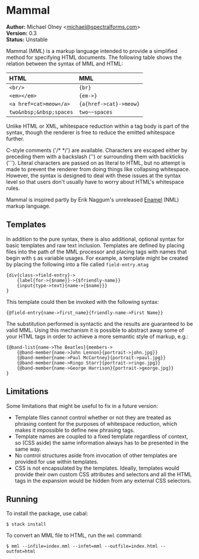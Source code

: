 # Mammal

**Author:** Michael Olney &lt;michael@spectralforms.com&gt;<br/>
**Version:** 0.3<br/>
**Status:** Unstable<br/>

Mammal (MML) is a markup language intended to provide a simplified
method for specifying HTML documents. The following table shows the
relation between the syntax of MML and HTML:

| HTML                    | MML                    |
| :---------------------- | :--------------------- |
| `<br/>`                 | `{br}`                 |
| `<em></em>`             | `{em->}`               |
| `<a href=cat>meow</a>`  | `{a{href->cat}->meow}` |
| `two&nbsp;&nbsp;spaces` | `two~~spaces`          |

Unlike HTML or XML, whitespace reduction within a tag body is part
of the syntax, though the renderer is free to reduce the emitted
whitespace further.

C-style comments ('/* */') are available. Characters are escaped either
by preceding them with a backslash ('\') or surrounding them with
backticks ('\`'). Literal characters are passed on as literal to HTML,
but no attempt is made to prevent the renderer from doing things like
collapsing whitespace. However, the syntax is designed to deal with these
issues at the syntax level so that users don't usually have to worry about
HTML's whitespace rules.

Mammal is inspired partly by Erik Naggum's unreleased [Enamel][1]
(NML) markup language.

## Templates

In addition to the pure syntax, there is also additional, optional
syntax for basic templates and raw text inclusion. Templates are defined
by placing files into the path of the MML processor and placing tags
with names that begin with `$` as variable usages. For example, a
template might be created by placing the following into a file called
`field-entry.mtag`

    {div{class->field-entry}->
        {label{for->{$name}}->{$friendly-name}}
        {input{type->text}{name->{$name}}}
    }

This template could then be invoked with the following syntax:

    {@field-entry{name->first_name}{friendly-name->First Name}}

The substitution performed is syntactic and the results are
guaranteed to be valid MML. Using this mechanism it is possible to
abstract away some of your HTML tags in order to achieve a more
semantic style of markup, e.g.:

    {@band-list{name->The Beatles}{members->
        {@band-member{name->John Lennon}{portrait->john.jpg}}
        {@band-member{name->Paul McCartney}{portrait->paul.jpg}}
        {@band-member{name->Ringo Starr}{portrait->ringo.jpg}}
        {@band-member{name->George Harrison}{portrait->george.jpg}}
    }

## Limitations

Some limitations that might be useful to fix in a future version:

* Template files cannot control whether or not they are treated as
  phrasing content for the purposes of whitespace reduction, which
  makes it impossible to define new phrasing tags.
* Template names are coupled to a fixed template regardless of
  context, so (CSS aside) the same information always has to be
  presented in the same way.
* No control structures aside from invocation of other templates
  are provided for use within templates.
* CSS is not encapsulated by the templates. Ideally, templates
  would provide their own custom CSS attributes and selectors and
  all the HTML tags in the expansion would be hidden from any
  external CSS selectors.

## Running

To install the package, use cabal:

    $ stack install

To convert an MML file to HTML, run the `mml` command:

    $ mml --infile=index.mml --infmt=mml --outfile=index.html --outfmt=html

[1]: http://www.schnada.de/grapt/eriknaggum-enamel.html
[2]: https://html.spec.whatwg.org/multipage/dom.html#phrasing-content
